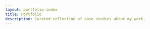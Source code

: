 ```yaml
---
layout: portfolio-index
title: Portfolio
description: Curated collection of case studies about my work.
---
```

<script setup>
    import Portfolio from './Portfolio.vue'
</script>

<Portfolio></Portfolio>